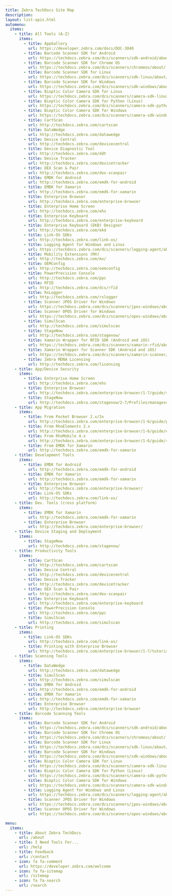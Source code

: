 ```yaml
---
title: Zebra TechDocs Site Map
description: 
layout: list-apis.html
automenu:
  items:
    - title: All Tools (A-Z)
      items:
        - title: AppGallery
          url: https://developer.zebra.com/docs/DOC-3040
        - title: Barcode Scanner SDK for Android
          url: https://techdocs.zebra.com/dcs/scanners/sdk-android/about/
        - title: Barcode Scanner SDK for Chrome OS
          url: https://techdocs.zebra.com/dcs/scanners/chromeos/about/ 
        - title: Barcode Scanner SDK for Linux
          url: https://techdocs.zebra.com/dcs/scanners/sdk-linux/about/
        - title: Barcode Scanner SDK for Windows
          url: https://techdocs.zebra.com/dcs/scanners/sdk-windows/about/
        - title: Bioptic Color Camera SDK for Linux
          url: https://techdocs.zebra.com/dcs/scanners/camera-sdk-linux/about/
        - title: Bioptic Color Camera SDK for Python (Linux)
          url: https://techdocs.zebra.com/dcs/scanners/camera-sdk-python/about/
        - title: Bioptic Color Camera SDK for Windows
          url: https://techdocs.zebra.com/dcs/scanners/camera-sdk-windows/about/
        - title: CartScan
          url: http://techdocs.zebra.com/cartscan
        - title: DataWedge
          url: http://techdocs.zebra.com/datawedge
        - title: Device Central
          url: http://techdocs.zebra.com/devicecentral
        - title: Device Diagnostic Tool
          url: http://techdocs.zebra.com/ddt
        - title: Device Tracker
          url: http://techdocs.zebra.com/devicetracker
        - title: DEX Scan & Pair
          url: http://techdocs.zebra.com/dex-scanpair
        - title: EMDK for Android
          url: http://techdocs.zebra.com/emdk-for-android
        - title: EMDK for Xamarin
          url: http://techdocs.zebra.com/emdk-for-xamarin
        - title: Enterprise Browser
          url: http://techdocs.zebra.com/enterprise-browser
        - title: Enterprise Home Screen
          url: http://techdocs.zebra.com/ehs
        - title: Enterprise Keyboard
          url: http://techdocs.zebra.com/enterprise-keyboard
        - title: Enterprise Keyboard (EKB) Designer
          url: http://techdocs.zebra.com/ekd
        - title: Link-OS SDKs
          url: http://techdocs.zebra.com/link-os/
        - title: Logging Agent for Windows and Linux
          url: https://techdocs.zebra.com/dcs/scanners/logging-agent/about/
        - title: Mobility Extensions (MX)
          url: http://techdocs.zebra.com/mx/
        - title: OEMConfig
          url: http://techdocs.zebra.com/oemconfig
        - title: PowerPrecision Console
          url: http://techdocs.zebra.com/ppc
        - title: RFID
          url: http://techdocs.zebra.com/dcs/rfid
        - title: RxLogger
          url: http://techdocs.zebra.com/rxlogger
        - title: Scanner JPOS Driver for Windows
          url: https://techdocs.zebra.com/dcs/scanners/jpos-windows/about/
        - title: Scanner OPOS Driver for Windows
          url: https://techdocs.zebra.com/dcs/scanners/opos-windows/about/
        - title: SimulScan
          url: http://techdocs.zebra.com/simulscan
        - title: StageNow
          url: http://techdocs.zebra.com/stagenow/
        - title: Xamarin Wrapper for RFID SDK (Android and iOS)
          url: https://techdocs.zebra.com/dcs/scanners/xamarin-rfid/about/
        - title: Xamarin Wrapper for Scanner SDK (Android and iOS)
          url: https://techdocs.zebra.com/dcs/scanners/xamarin-scanner/dev-guide/ 
        - title: Zebra MDNA Licensing
          url: http://techdocs.zebra.com/licensing
    - title: App/Device Security
      items:
        - title: Enterprise Home Screen
          url: http://techdocs.zebra.com/ehs
        - title: Enterprise Browser
          url: http://techdocs.zebra.com/enterprise-browser/1-7/guide/security
        - title: StageNow 
          url: http://techdocs.zebra.com/stagenow/2-7/Profiles/managesecurity/
    - title: App Migration
      items:
        - title: From Pocket Browser 2.x/3x
          url: http://techdocs.zebra.com/enterprise-browser/1-6/guide/pb2/
        - title: From RhoElements 2.x
          url: http://techdocs.zebra.com/enterprise-browser/1-6/guide/elements/
        - title: From RhoMobile 4.x
          url: http://techdocs.zebra.com/enterprise-browser/1-6/guide/rhomobile/
        - title: From EMDK for Xamarin
          url: http://techdocs.zebra.com/emdk-for-xamarin
    - title: Development Tools
      items:
        - title: EMDK for Android
          url: http://techdocs.zebra.com/emdk-for-android
        - title: EMDK for Xamarin
          url: http://techdocs.zebra.com/emdk-for-xamarin
        - title: Enterprise Browser
          url: http://techdocs.zebra.com/enterprise-browser/
        - title: Link-OS SDKs
          url: http://techdocs.zebra.com/link-os/
    - title: Dev. Tools (cross platform)
      items:
        - title: EMDK for Xamarin
          url: http://techdocs.zebra.com/emdk-for-xamarin
        - title: Enterprise Browser
          url: http://techdocs.zebra.com/enterprise-browser/
    - title: Device Staging and Deployment
      items:
        - title: StageNow
          url: http://techdocs.zebra.com/stagenow/
    - title: Productivity Tools
      items:
        - title: CartScan
          url: http://techdocs.zebra.com/cartscan
        - title: Device Central
          url: http://techdocs.zebra.com/devicecentral
        - title: Device Tracker
          url: http://techdocs.zebra.com/devicetracker
        - title: DEX Scan & Pair
          url: http://techdocs.zebra.com/dex-scanpair
        - title: Enterprise Keyboard
          url: http://techdocs.zebra.com/enterprise-keyboard
        - title: PowerPrecision Console
          url: http://techdocs.zebra.com/ppc
        - title: SimulScan
          url: http://techdocs.zebra.com/simulscan    
    - title: Printing
      items:
        - title: Link-OS SDKs
          url: http://techdocs.zebra.com/link-os/
        - title: Printing with Enterprise Browser 
          url: http://techdocs.zebra.com/enterprise-browser/1-7/tutorial/printing/    
    - title: Scanning Tools
      items:
        - title: DataWedge
          url: http://techdocs.zebra.com/datawedge
        - title: SimulScan
          url: http://techdocs.zebra.com/simulscan
        - title: EMDK for Android
          url: http://techdocs.zebra.com/emdk-for-android
        - title: EMDK for Xamarin
          url: http://techdocs.zebra.com/emdk-for-xamarin
        - title: Enterprise Browser
          url: http://techdocs.zebra.com/enterprise-browser
    - title: Barcode Scanning Tools
      items:
        - title: Barcode Scanner SDK for Android
          url: https://techdocs.zebra.com/dcs/scanners/sdk-android/about/
        - title: Barcode Scanner SDK for Chrome OS
          url: https://techdocs.zebra.com/dcs/scanners/chromeos/about/ 
        - title: Barcode Scanner SDK for Linux
          url: https://techdocs.zebra.com/dcs/scanners/sdk-linux/about/
        - title: Barcode Scanner SDK for Windows
          url: https://techdocs.zebra.com/dcs/scanners/sdk-windows/about/
        - title: Bioptic Color Camera SDK for Linux
          url: https://techdocs.zebra.com/dcs/scanners/camera-sdk-linux/about/
        - title: Bioptic Color Camera SDK for Python (Linux)
          url: https://techdocs.zebra.com/dcs/scanners/camera-sdk-python/about/
        - title: Bioptic Color Camera SDK for Windows
          url: https://techdocs.zebra.com/dcs/scanners/camera-sdk-windows/about/
        - title: Logging Agent for Windows and Linux
          url: https://techdocs.zebra.com/dcs/scanners/logging-agent/about/
        - title: Scanner JPOS Driver for Windows
          url: https://techdocs.zebra.com/dcs/scanners/jpos-windows/about/
        - title: Scanner OPOS Driver for Windows
          url: https://techdocs.zebra.com/dcs/scanners/opos-windows/about/

menu:
  items:
    - title: About Zebra TechDocs
      url: /about
    - title: I Need Tools For...
      url: /help
    - title: Feedback
      url: /contact
    - icon: fa fa-comment
      url: https://developer.zebra.com/welcome
    - icon: fa fa-sitemap
      url: /sitemap
    - icon: fa fa-search
      url: /search
---
```



